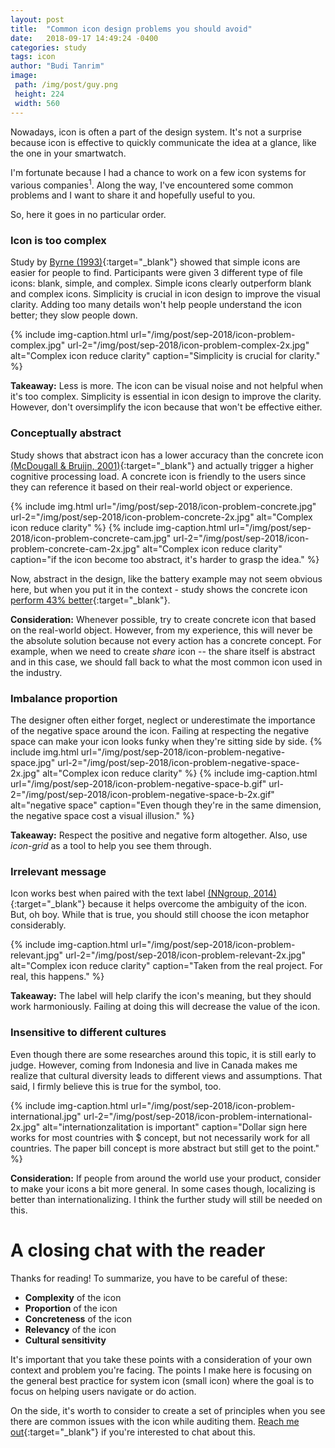 ```yaml
---
layout: post
title:  "Common icon design problems you should avoid"
date:   2018-09-17 14:49:24 -0400
categories: study
tags: icon
author: "Budi Tanrim"
image:
 path: /img/post/guy.png
 height: 224
 width: 560
---
```


Nowadays, icon is often a part of the design system. It's not a surprise because icon is effective to quickly communicate the idea at a glance, like the one in your smartwatch.

I'm fortunate because I had a chance to work on a few icon systems for various companies<sup>1</sup>. Along the way, I've encountered some common problems and I want to share it and hopefully useful to you. 

So, here it goes in no particular order.

<!-- ![image](/img/post/guy.png) -->
<!-- {% include img.html url="/img/post/guy.png" url-2="/img/post/guy-2.png" description="guy" %} -->

### Icon is too complex
Study by [Byrne (1993)][complex]{:target="_blank"} showed that simple icons are easier for people to find. Participants were given 3 different type of file icons: blank, simple, and complex. Simple icons clearly outperform blank and complex icons. Simplicity is crucial in icon design to improve the visual clarity. Adding too many details won't help people understand the icon better; they slow people down.

{% include img-caption.html url="/img/post/sep-2018/icon-problem-complex.jpg" url-2="/img/post/sep-2018/icon-problem-complex-2x.jpg" alt="Complex icon reduce clarity" caption="Simplicity is crucial for clarity." %}

**Takeaway:** Less is more. The icon can be visual noise and not helpful when it's too complex. Simplicity is essential in icon design to improve the clarity. However, don't oversimplify the icon because that won't be effective either.


### Conceptually abstract
Study shows that abstract icon has a lower accuracy than the concrete icon [(McDougall & Bruijn, 2001)][mcdougall]{:target="_blank"} and actually trigger a higher cognitive processing load. A concrete icon is friendly to the users since they can reference it based on their real-world object or experience.

{% include img.html url="/img/post/sep-2018/icon-problem-concrete.jpg" url-2="/img/post/sep-2018/icon-problem-concrete-2x.jpg" alt="Complex icon reduce clarity" %}
{% include img-caption.html url="/img/post/sep-2018/icon-problem-concrete-cam.jpg" url-2="/img/post/sep-2018/icon-problem-concrete-cam-2x.jpg" alt="Complex icon reduce clarity" caption="if the icon become too abstract, it's harder to grasp the idea." %}

Now, abstract in the design, like the battery example may not seem obvious here, but when you put it in the context - study shows the concrete icon [perform 43% better][icon-concreteness]{:target="_blank"}.

**Consideration:** Whenever possible, try to create concrete icon that based on the real-world object. However, from my experience, this will never be the absolute solution because not every action has a concrete concept. For example, when we need to create _share_ icon -- the share itself is abstract and in this case, we should fall back to what the most common icon used in the industry.

### Imbalance proportion
The designer often either forget, neglect or underestimate the importance of the negative space around the icon. Failing at respecting the negative space can make your icon looks funky when they're sitting side by side.
{% include img.html url="/img/post/sep-2018/icon-problem-negative-space.jpg" url-2="/img/post/sep-2018/icon-problem-negative-space-2x.jpg" alt="Complex icon reduce clarity" %}
{% include img-caption.html url="/img/post/sep-2018/icon-problem-negative-space-b.gif" url-2="/img/post/sep-2018/icon-problem-negative-space-b-2x.gif" alt="negative space" caption="Even though they're in the same dimension, the negative space cost a visual illusion." %}

**Takeaway:** Respect the positive and negative form altogether. Also, use _icon-grid_ as a tool to help you see them through.


### Irrelevant message
Icon works best when paired with the text label [(NNgroup, 2014)][nngroup-research]{:target="_blank"} because it helps overcome the ambiguity of the icon.
But, oh boy. While that is true, you should still choose the icon metaphor considerably.

{% include img-caption.html url="/img/post/sep-2018/icon-problem-relevant.jpg" url-2="/img/post/sep-2018/icon-problem-relevant-2x.jpg" alt="Complex icon reduce clarity" caption="Taken from the real project. For real, this happens." %}

**Takeaway:** The label will help clarify the icon's meaning, but they should work harmoniously. Failing at doing this will decrease the value of the icon.

### Insensitive to different cultures
Even though there are some researches around this topic, it is still early to judge. However, coming from Indonesia and live in Canada makes me realize that cultural diversity leads to different views and assumptions. That said, I firmly believe this is true for the symbol, too.

{% include img-caption.html url="/img/post/sep-2018/icon-problem-international.jpg" url-2="/img/post/sep-2018/icon-problem-international-2x.jpg" alt="internationzalitation is important" caption="Dollar sign here works for most countries with $ concept, but not necessarily work for all countries. The paper bill concept is more abstract but still get to the point." %}

**Consideration:** If people from around the world use your product, consider to make your icons a bit more general. In some cases though, localizing is better than internationalizing. I think the further study will still be needed on this.

# A closing chat with the reader
Thanks for reading! To summarize, you have to be careful of these:
- **Complexity** of the icon
- **Proportion** of the icon
- **Concreteness** of the icon
- **Relevancy** of the icon
- **Cultural sensitivity**

It's important that you take these points with a consideration of your own context and problem you're facing. The points I make here is focusing on the general best practice for system icon (small icon) where the goal is to focus on helping users navigate or do action.

On the side, it's worth to consider to create a set of principles when you see there are common issues with the icon while auditing them. [Reach me out][buditwitter]{:target="_blank"} if you're interested to chat about this.

[complex]: https://www.researchgate.net/publication/2466259_Using_Icons_to_Find_Documents_Simplicity_Is_Critical
[nngroup-research]: https://www.nngroup.com/articles/icon-usability/
[mcdougall]: https://www.researchgate.net/publication/12797317_Measuring_symbol_and_icon_characteristics_Norms_for_concreteness_complexity_meaningfulness_familiarity_and_semantic_distance_for_239_symbols
[concrete]: http://www.comm.rwth-aachen.de/files/effects_of_icon_concreteness.pdf
[icon-concreteness]: https://link.springer.com/chapter/10.1007/978-3-540-70540-6_12
[other-concreteness]: https://www.researchgate.net/publication/221009688_Effects_of_Icon_Concreteness_and_Complexity_on_Semantic_Transparency_Younger_vs_Older_Users
[buditwitter]: https://twitter.com/buditanrim

